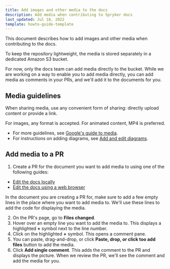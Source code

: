 ```yaml
---
title: Add images and other media to the docs
description: Add media when contributing to Spryker docs
last_updated: Jul 18, 2022
template: howto-guide-template
---
```


This document describes how to add images and other media when contributing to the docs.

To keep the repository lightweight, the media is stored separately in a dedicated Amazon S3 bucket.

For now, only the docs team can add media directly to the bucket. While we are working on a way to enable you to add media directly, you can add media as comments in your PRs, and we'll add it to the documents for you.

## Media guidelines

When sharing media, use any convenient form of sharing: directly upload content or provide a link.

For images, any format is accepted.
For animated content, MP4 is preferred.

* For more guidelines, see [Google's guide to media](https://developers.google.com/style/images).
* For instructions on adding diagrams, see [Add and edit diagrams](/docs/about/all/about-the-docs/contribute-to-the-docs/add-and-edit-diagrams-in-the-docs.html).

## Add media to a PR

1. Create a PR for the document you want to add media to using one of the following guides:
  * [Edit the docs locally](/docs/about/all/about-the-docs/contribute-to-the-docs/edit-the-docs-locally.html)
  * [Edit the docs using a web browser](/docs/about/all/about-the-docs/contribute-to-the-docs/edit-the-docs-using-a-web-browser.html)

  In the document you are creating a PR for, make sure to add a few empty lines in the place where you want to add media to. We'll use these lines to add the code for displaying the media.

2. On the PR's page, go to **Files changed**.
3. Hover over an empty line you want to add the media to.
  This displays a highlighted **+** symbol next to the line number.
4. Click on the highlighted **+** symbol.
  This opens a comment pane.
5. You can paste, drag-and-drop, or click **Paste, drop, or click too add files** button to add the media.
6. Click **Add single comment**.
  This adds the comment to the PR and displays the picture. When we review the PR, we'll see the comment and add the media for you.
